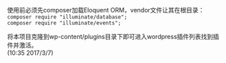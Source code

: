 ﻿使用前必须先composer加载Eloquent ORM，vendor文件让其在根目录：   
`composer require "illuminate/database";`   
`composer require "illuminate/events";`   

将本项目克隆到wp-content/plugins目录下即可进入wordpress插件列表找到插件并激活。   
(10:35 2017/3/7)